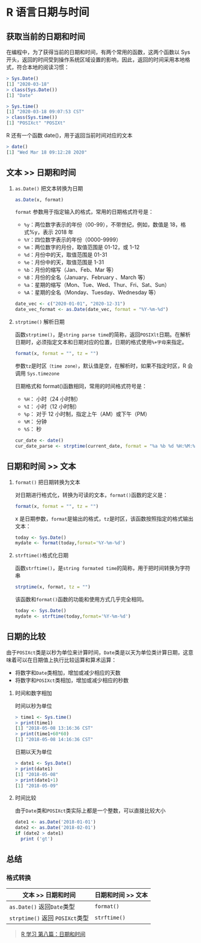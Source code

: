 # R 语言日期与时间

## 获取当前的日期和时间

在编程中，为了获得当前的日期和时间，有两个常用的函数，这两个函数以 Sys 开头，返回的时间受到操作系统区域设置的影响，因此，返回的时间采用本地格式，符合本地的阅读习惯：

```r
> Sys.Date()
[1] "2020-03-18"
> class(Sys.Date())
[1] "Date"

> Sys.time()
[1] "2020-03-18 09:07:53 CST"
> class(Sys.time())
[1] "POSIXct" "POSIXt"
```

R 还有一个函数 date()，用于返回当前时间对应的文本

```r
> date()
[1] "Wed Mar 18 09:12:28 2020"
```

## 文本 >> 日期和时间

1. `as.Date()` 把文本转换为日期

   ```r
   as.Date(x, format)
   ```

   `format` 参数用于指定输入的格式，常用的日期格式符号是：

   - `%y`：两位数字表示的年份（00-99），不带世纪，例如，数值是 18，格式%y，表示 2018 年 
   - `%Y`：四位数字表示的年份（0000-9999）                                              
   - `%m`：两位数字的月份，取值范围是 01-12，或 1-12                                    
   - `%d`：月份中的天，取值范围是 01-31                                                 
   - `%e`：月份中的天，取值范围是 1-31                                                  
   - `%b`：月份的缩写（Jan、Feb、Mar 等）                                               
   - `%B`：月份的全名（January、February 、March 等）                                   
   - `%a`：星期的缩写（Mon、Tue、Wed、Thur、Fri、Sat、Sun）                             
   - `%A`：星期的全名（Monday、Tuesday、Wednesday 等）  

   ```r
   date_vec <- c("2020-01-01", "2020-12-31")
   date_vec_format <- as.Date(date_vec, format = "%Y-%m-%d")
   ```

2. `strptime()` 解析日期

   函数`strptime()`，是`string parse time`的简称，返回`POSIXlt`日期。在解析日期时，必须指定文本和日期对应的位置，日期的格式使用`%+字母`来指定。

   ```r
   format(x, format = "", tz = "")
   ```

   参数`tz`是时区`（time zone）`，默认值是空，在解析时，如果不指定时区，R 会调用 `Sys.timezone`

   日期格式和 format()函数相同，常用的时间格式符号是：
   - `%H`： 小时（24 小时制） 
   - `%I`： 小时（12 小时制） 
   - `%p`： 对于 12 小时制，指定上午（AM）或下午（PM） 
   - `%M`： 分钟 
   - `%S`： 秒 

   ```r
   cur_date <- date()
   cur_date_parse <- strptime(current_date, format = "%a %b %d %H:%M:%S %Y")
   ```

## 日期和时间 >> 文本

1. `format()` 把日期转换为文本

   对日期进行格式化，转换为可读的文本，`format()`函数的定义是：

   ```r
   format(x, format = "", tz = "")
   ```

   x 是日期参数，`format`是输出的格式，`tz`是时区，该函数按照指定的格式输出文本：

   ```r
   today <- Sys.Date()
   mydate <- format(today,format='%Y-%m-%d')
   ```

2. `strftime()`格式化日期

   函数`strftime()`，是`string formated time`的简称，用于把时间转换为字符串

   ```r
   strptime(x, format, tz = "")
   ```

   该函数和`format()`函数的功能和使用方式几乎完全相同。

   ```r
   today <- Sys.Date()
   mydate <- strftime(today,format='%Y-%m-%d')
   ```

## 日期的比较

由于`POSIXct`类是以秒为单位来计算时间，`Date`类是以天为单位类计算日期，这意味着可以在日期值上执行比较运算和算术运算：

- 将数字和`Date`类相加，增加或减少相应的天数
- 将数字和`POSIXct`类相加，增加或减少相应的秒数

1. 时间和数字相加

   时间以秒为单位

   ```r
   > time1 <- Sys.time()
   > print(time1)
   [1] "2018-05-08 13:16:36 CST"
   > print(time1+60*60)
   [1] "2018-05-08 14:16:36 CST"
   ```

   日期以天为单位

   ```r
   > date1 <- Sys.Date()
   > print(date1)
   [1] "2018-05-08"
   > print(date1+1)
   [1] "2018-05-09"
   ```

2. 时间比较

   由于`Date`类和`POSIXct`类实际上都是一个整数，可以直接比较大小

   ```r
   date1 <- as.Date('2018-01-01')
   date2 <- as.Date('2018-02-01')
   if (date2 > date1)
     print ('gt')
   ```

## 总结

### 格式转换

| 文本 >> 日期和时间              | 日期和时间 >> 文本 |
| ------------------------------- | ------------------ |
| `as.Date()` 返回`Date`类型      | `format()`         |
| `strptime()` 返回 `POSIXct`类型 | `strftime()`       |

> [R 学习 第八篇：日期和时间](https://www.cnblogs.com/ljhdo/p/4804113.html)
